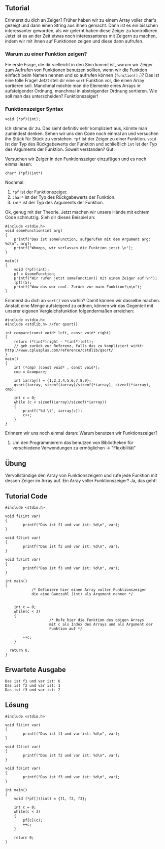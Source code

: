 Tutorial
--------

Erinnerst du dich an Zeiger? Früher haben wir zu einem Array voller char's gezeigt und dann einen String aus ihnen gemacht.
Dann ist es ein bisschen interessanter geworden, als wir gelernt haben diese Zeiger zu kontrollieren.
Jetzt ist es an der Zeit etwas noch interessanteres mit Zeigern zu machen, indem wir mit ihnen auf Funktionen zeigen und diese dann aufrufen.

### Warum zu einer Funktion zeigen?

Fie erste Frage, die dir vielleicht in den Sinn kommt ist, warum wir Zeiger zum Aufrufen von Funktionen benutzen sollten, wenn wir die Funktion einfach beim Namen nennen und so aufrufen können (`function();`)? Das ist eine tolle Frage! Jetzt stell dir eine `sort` Funktion vor, die einen Array sortieren soll. Manchmal möchte man die Elemente eines Arrays in aufsteigender Ordnung, manchmal in absteigender Ordnung sortieren. Wie soll man das unterscheiden? Funktionszeiger! 


### Funktionszeiger Syntax

    void (*pf)(int);

Ich stimme dir zu. Das sieht definitiv sehr kompliziert aus, könnte man zumindest denken. Sehen wir uns den Code noch einmal an und versuchen ihn Stück für Stück zu verstehen. `*pf` ist der Zeiger zu einer Funktion. `void` ist der Typ des Rückgabewerts der Funktion und schließlich `int` ist der Typ des Arguments der Funktion. Soweit verstanden? Gut.

Versuchen wir Zeiger in den Funktionszeiger einzufügen und es noch einmal lesen:

    char* (*pf)(int*)

Nochmal:
1. `*pf` ist der Funktionszeiger.
2. `char*` ist der Typ des Rückgabewerts der Funktion.
3. `int*` ist der Typ des Arguments der Funktion.

Ok, genug mit der Theorie. Jetzt machen wir unsere Hände mit echtem Code schmutzig.
Sieh dir dieses Beispiel an:

    #include <stdio.h>
    void someFunction(int arg)
    {
		printf("Das ist someFunction, aufgerufen mit dem Argument arg: %d\n", arg);
		printf("Whoops, wir verlassen die Funktion jetzt.\n");
    }

    main()
    {
		void (*pf)(int);
		pf = &someFunction;
		printf("Wir rufen jetzt someFunction() mit einem Zeiger auf!\n");
		(pf)(5);
		printf("Wow das war cool. Zurück zur main Funktion!\n\n");
    }

Erinnerst du dich an `sort()` von vorhin? Damit können wir dasselbe machen.
Anstatt eine Menge aufsteigend zu ordnen, können wir das Gegenteil mit unserer eigenen Vergleichsfunktion folgendermaßen erreichen:

    #include <stdio.h>
	#include <stdlib.h> //for qsort()

    int compare(const void* left, const void* right)
    {
		return (*(int*)right - *(int*)left);
		// geh zurück zur Referenz, falls das zu kompliziert wirkt: http://www.cplusplus.com/reference/cstdlib/qsort/
    }
    main()
    {
		int (*cmp) (const void* , const void*);
		cmp = &compare;

		int iarray[] = {1,2,3,4,5,6,7,8,9};
		qsort(iarray, sizeof(iarray)/sizeof(*iarray), sizeof(*iarray), cmp);

		int c = 0;
		while (c < sizeof(iarray)/sizeof(*iarray))
		{
			printf("%d \t", iarray[c]);
			c++;
		}
    }

Erinnern wir uns noch einmal daran: Warum benutzen wir Funktionszeiger?
1. Um den Programmierern das benutzen von Bibliotheken für verschiedene Verwendungen zu ermöglichen -> "Flexibilität"


Übung
-----
Vervollständige den Array von Funktionszeigern und rufe jede Funktion mit dessen Zeiger im Array auf. Ein Array voller Funktionszeiger? Ja, das geht!

Tutorial Code
-------------

    #include <stdio.h>

    void f1(int var)
    {
            printf("Das ist f1 und var ist: %d\n", var);
    }

    void f2(int var)
    {
            printf("Das ist f2 und var ist: %d\n", var);
    }

    void f3(int var)
    {
            printf("Das ist f3 und var ist: %d\n", var);
    }

    int main()
    {
                /* Definiere hier einen Array voller Funktionszeiger
                die eine Ganzzahl (int) als Argument nehmen */


		int c = 0;
		while(c < 3)
		{
                        /* Rufe hier die Funktion des obigen Arrays
                        mit c als Index des Arrays und als Argument der
                        Funktion auf */

			++c;
		}

	  return 0;
    }


Erwartete Ausgabe
-----------------

    Das ist f1 und var ist: 0
    Das ist f2 und var ist: 1
    Das ist f3 und var ist: 2

Lösung
------

    #include <stdio.h>

    void f1(int var)
    {
            printf("Das ist f1 und var ist: %d\n", var);
    }

    void f2(int var)
    {
            printf("Das ist f2 und var ist: %d\n", var);
    }

    void f3(int var)
    {
            printf("Das ist f3 und var ist: %d\n", var);
    }

    int main()
    {
		void (*pf[])(int) = {f1, f2, f3};

		int c = 0;
		while(c < 3)
		{
			pf[c](c);
			++c;
		}

		return 0;
    }
